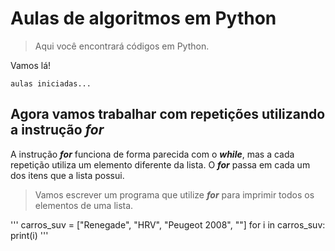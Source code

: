 # Aulas de algoritmos em Python 

> Aqui você encontrará códigos em Python.

Vamos lá!
```
aulas iniciadas...
```

## Agora vamos trabalhar com repetições utilizando a instrução ***for***

A instrução ***for*** funciona de forma parecida com o ***while***, mas a cada repetição utiliza um elemento diferente da lista. O ***for*** passa em cada um dos itens que a lista possui.

> Vamos escrever um programa que utilize ***for*** para imprimir todos os elementos de uma lista.

'''
carros_suv = ["Renegade", "HRV", "Peugeot 2008", ""]
for i in carros_suv:
  print(i)
'''  
